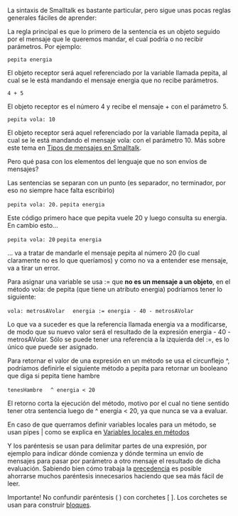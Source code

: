 La sintaxis de Smalltalk es bastante particular, pero sigue unas pocas reglas generales fáciles de aprender:

La regla principal es que lo primero de la sentencia es un objeto seguido por el mensaje que le queremos mandar, el cual podría o no recibir parámetros. Por ejemplo:

`pepita energia`

El objeto receptor será aquel referenciado por la variable llamada pepita, al cual se le está mandando el mensaje energia que no recibe parámetros.

`4 + 5`

El objeto receptor es el número 4 y recibe el mensaje + con el parámetro 5.

`pepita vola: 10`

El objeto receptor será aquel referenciado por la variable llamada pepita, al cual se le está mandando el mensaje vola: con el parámetro 10. Más sobre este tema en [Tipos de mensajes en Smalltalk](tipos-de-mensajes-en-smalltalk.html).

Pero qué pasa con los elementos del lenguaje que no son envíos de mensajes?

Las sentencias se separan con un punto (es separador, no terminador, por eso no siempre hace falta escribirlo)

`pepita vola: 20.`
`pepita energia`

Este código primero hace que pepita vuele 20 y luego consulta su energia. En cambio esto...

`pepita vola: 20`
`pepita energia`

... va a tratar de mandarle el mensaje pepita al número 20 (lo cual claramente no es lo que queríamos) y como no va a entender ese mensaje, va a tirar un error.

Para asignar una variable se usa := que **no es un mensaje a un objeto**, en el método vola: de pepita (que tiene un atributo energia) podríamos tener lo siguiente:

`vola: metrosAVolar`
`  energia := energia - 40 - metrosAVolar`

Lo que va a suceder es que la referencia llamada energia va a modificarse, de modo que su nuevo valor será el resultado de la expresión energia - 40 - metrosAVolar. Sólo se puede tener una referencia a la izquierda del :=, es lo único que puede ser asignado.

Para retornar el valor de una expresión en un método se usa el circunflejo ^, podríamos definirle el siguiente método a pepita para retornar un booleano que diga si pepita tiene hambre

`tenesHambre`
`  ^ energia < 20`

El retorno corta la ejecución del método, motivo por el cual no tiene sentido tener otra sentencia luego de ^ energia &lt; 20, ya que nunca se va a evaluar.

En caso de que querramos definir variables locales para un método, se usan pipes | como se explica en [Variables locales en métodos](variables-locales-en-metodos.html)

Y los paréntesis se usan para delimitar partes de una expresión, por ejemplo para indicar dónde comienza y dónde termina un envío de mensajes para pasar por parámetro a otro mensaje el resultado de dicha evaluación. Sabiendo bien cómo trabaja la [precedencia](precedencia-de-mensajes.html) es posible ahorrarse muchos paréntesis innecesarios haciendo que sea más fácil de leer.

Importante! No confundir paréntesis ( ) con corchetes \[ \]. Los corchetes se usan para construir [bloques](bloques.html).

